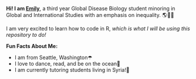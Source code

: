 **Hi! I am [Emily](mailto:erspencer@ucdavis.edu)**, a third year Global Disease Biology student minoring in Global and International Studies with an emphasis on inequality. 
🌎🦠🤝

I am very excited to learn how to code in R, *which is what I will be using this repository to do!*

 **Fun Facts About Me:**
* I am from Seattle, Washington☂
* I love to dance, read, and be on the ocean🌊
* I am currently tutoring students living in Syria!📝

